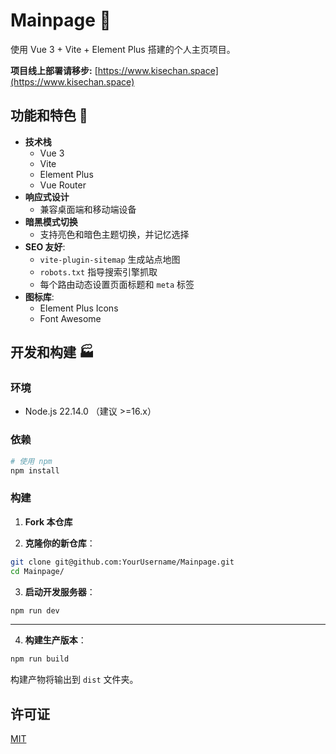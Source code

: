 # Mainpage :orange_book:

使用 Vue 3 + Vite + Element Plus 搭建的个人主页项目。

**项目线上部署请移步:** [https://www.kisechan.space](https://www.kisechan.space)

## 功能和特色 :sparkler:

* **技术栈**
  * Vue 3
  * Vite
  * Element Plus
  * Vue Router
* **响应式设计**
  * 兼容桌面端和移动端设备
* **暗黑模式切换**
  * 支持亮色和暗色主题切换，并记忆选择
* **SEO 友好**:
  * `vite-plugin-sitemap` 生成站点地图
  * `robots.txt` 指导搜索引擎抓取
  * 每个路由动态设置页面标题和 `meta` 标签
* **图标库**:
  * Element Plus Icons
  * Font Awesome

## 开发和构建 :factory:

### 环境
* Node.js 22.14.0 （建议 >=16.x）

### 依赖

```bash
# 使用 npm
npm install
```

### 构建

1. **Fork 本仓库**

2. **克隆你的新仓库**：

```bash
git clone git@github.com:YourUsername/Mainpage.git
cd Mainpage/
```

3. **启动开发服务器**：

```bash
npm run dev
```

---

4. **构建生产版本**：

```bash
npm run build
```

构建产物将输出到 `dist` 文件夹。

## 许可证

[MIT](./LICENSE)